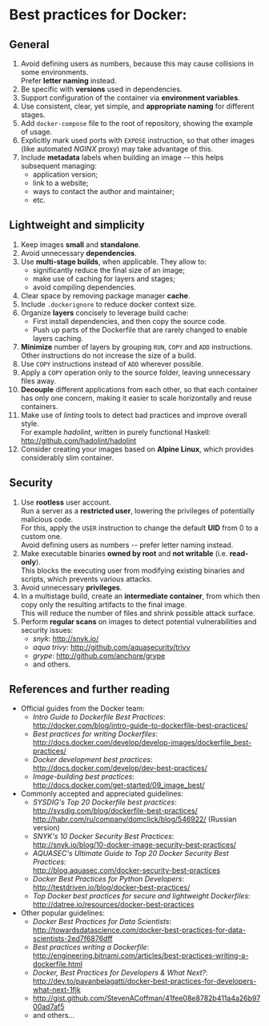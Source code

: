 # Best practices for Docker:

## General
1. Avoid defining users as numbers, because this may cause collisions in some environments.  
Prefer **letter naming** instead.
2. Be specific with **versions** used in dependencies.
3. Support configuration of the container via **environment variables**.
4. Use consistent, clear, yet simple, and **appropriate naming** for different stages.
5. Add `docker-compose` file to the root of repository, showing the example of usage.
6. Explicitly mark used ports with `EXPOSE` instruction, so that other images (like automated *NGINX* proxy) may take advantage of this.
7. Include **metadata** labels when building an image -- this helps subsequent managing:
    * application version;
    * link to a website;
    * ways to contact the author and maintainer;
    * etc.

## Lightweight and simplicity
1. Keep images **small** and **standalone**.
2. Avoid unnecessary **dependencies**.
3. Use **multi-stage builds**, when applicable. They allow to:
    * significantly reduce the final size of an image;
    * make use of caching for layers and stages;
    * avoid compiling dependencies.
4. Clear space by removing package manager **cache**.
5. Include `.dockerignore` to reduce docker context size.
6. Organize **layers** concisely to leverage build cache:
    * First install dependencies, and then copy the source code.
    * Push up parts of the Dockerfile that are rarely changed to enable layers caching.
7. **Minimize** number of layers by grouping `RUN`, `COPY` and `ADD` instructions.  
Other instructions do not increase the size of a build.
8. Use `COPY` instructions instead of `ADD` wherever possible.
9. Apply a `COPY` operation only to the source folder, leaving unnecessary files away.
10. **Decouple** different applications from each other, so that each container has only one concern, making it easier to scale horizontally and reuse containers.
11. Make use of *linting* tools to detect bad practices and improve overall style.  
For example *hadolint*, written in purely functional Haskell:  
http://github.com/hadolint/hadolint
12. Consider creating your images based on **Alpine Linux**, which provides considerably slim container.

## Security
1. Use **rootless** user account.  
Run a server as a **restricted user**, lowering the privileges of potentially malicious code.  
For this, apply the `USER` instruction to change the default **UID** from 0 to a custom one.  
Avoid defining users as numbers -- prefer letter naming instead.
2. Make executable binaries **owned by root** and **not writable** (i.e. **read-only**).  
This blocks the executing user from modifying existing binaries and scripts, which prevents various attacks.
3. Avoid unnecessary **privileges**.
4. In a multistage build, create an **intermediate container**, from which then copy only the resulting artifacts to the final image.  
This will reduce the number of files and shrink possible attack surface.
5. Perform **regular scans** on images to detect potential vulnerabilities and security issues:
    * *snyk*: http://snyk.io/
    * *aqua trivy*: http://github.com/aquasecurity/trivy
    * *grype*: http://github.com/anchore/grype
    * and others.

## References and further reading
* Official guides from the Docker team:
    * *Intro Guide to Dockerfile Best Practices*:  
    http://docker.com/blog/intro-guide-to-dockerfile-best-practices/
    * *Best practices for writing Dockerfiles*:  
    http://docs.docker.com/develop/develop-images/dockerfile_best-practices/
    * *Docker development best practices*:  
    http://docs.docker.com/develop/dev-best-practices/
    * *Image-building best practices*:  
    http://docs.docker.com/get-started/09_image_best/
* Commonly accepted and appreciated guidelines:
    * *SYSDIG's Top 20 Dockerfile best practices*:  
    http://sysdig.com/blog/dockerfile-best-practices/  
    http://habr.com/ru/company/domclick/blog/546922/ (Russian version)
    * *SNYK's 10 Docker Security Best Practices*:  
    http://snyk.io/blog/10-docker-image-security-best-practices/
    * *AQUASEC's Ultimate Guide to Top 20 Docker Security Best Practices:*  
    http://blog.aquasec.com/docker-security-best-practices
    * *Docker Best Practices for Python Developers*:  
    http://testdriven.io/blog/docker-best-practices/
    * *Top Docker best practices for secure and lightweight Dockerfiles*:  
    http://datree.io/resources/docker-best-practices
* Other popular guidelines:
    * *Docker Best Practices for Data Scientists*:  
    http://towardsdatascience.com/docker-best-practices-for-data-scientists-2ed7f6876dff
    * *Best practices writing a Dockerfile*:  
    http://engineering.bitnami.com/articles/best-practices-writing-a-dockerfile.html
    * *Docker, Best Practices for Developers & What Next?*:  
    http://dev.to/pavanbelagatti/docker-best-practices-for-developers-what-next-1fjk
    * http://gist.github.com/StevenACoffman/41fee08e8782b411a4a26b9700ad7af5
    * and others...